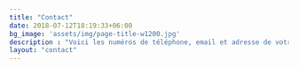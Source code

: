 ```yaml
---
title: "Contact"
date: 2018-07-12T18:19:33+06:00
bg_image: 'assets/img/page-title-w1200.jpg'
description : "Voici les numéros de téléphone, email et adresse de votre electricien ELJPP basé à proximité d'Evreux (27)"
layout: "contact"
---
```


